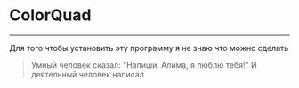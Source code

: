 # ColorQuad
***
Для того чтобы установить эту программу я не знаю что можно сделать



> Умный человек сказал:
> "Напиши, Алима, я люблю тебя!"
> И деятельный человек написал
